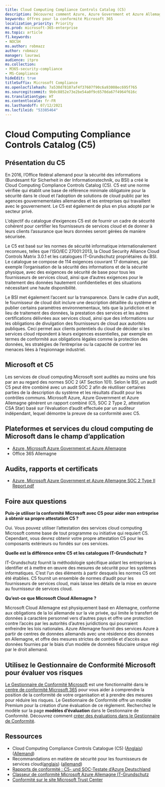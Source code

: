 ```yaml
---
title: Cloud Computing Compliance Controls Catalog (C5)
description: Découvrez comment Azure, Azure Government et Azure Allemagne ont prouvé leur conformité au Cloud Computing Compliance Controls Catalog (C5).
keywords: Offres pour la conformité Microsoft 365
localization_priority: Priority
ms.prod: microsoft-365-enterprise
ms.topic: article
f1.keywords:
- NOCSH
ms.author: robmazz
author: robmazz
manager: laurawi
audience: itpro
ms.collection:
- M365-security-compliance
- MS-Compliance
hideEdit: true
titleSuffix: Microsoft Compliance
ms.openlocfilehash: 7a530d78107af4f37607f90c6a93008ec695f765
ms.sourcegitcommit: 9b0c8852e73e2be54a0f9c6570da67f4964f616c
ms.translationtype: HT
ms.contentlocale: fr-FR
ms.lasthandoff: 07/12/2021
ms.locfileid: "53385464"
---
```

# <a name="cloud-computing-compliance-controls-catalog-c5"></a>Cloud Computing Compliance Controls Catalog (C5)

## <a name="c5-overview"></a>Présentation du C5

En 2016, l’Office fédéral allemand pour la sécurité des informations (Bundesamt für Sicherheit in der Informationstechnik, ou BSI) a créé le Cloud Computing Compliance Controls Catalog (C5). C5 est une norme vérifiée qui établit une base de référence minimale obligatoire pour la sécurité dans le cloud et l’adoption de solutions de cloud public par les agences gouvernementales allemandes et les entreprises qui travaillent avec le gouvernement. Le C5 est également de plus en plus adopté par le secteur privé.

L’objectif du catalogue d’exigences C5 est de fournir un cadre de sécurité cohérent pour certifier les fournisseurs de services cloud et de donner à leurs clients l’assurance que leurs données seront gérées de manière sécurisée.

Le C5 est basé sur les normes de sécurité informatique internationalement reconnues, telles que l’ISO/IEC 27001:2013, la Cloud Security Alliance Cloud Controls Matrix 3.0.1 et les catalogues IT-Grundschutz propriétaires du BSI. Le catalogue se compose de 114 exigences couvrant 17 domaines, par exemple l’organisation de la sécurité des informations et de la sécurité physique, avec des exigences de sécurité de base pour tous les fournisseurs de services cloud, ainsi que d’autres exigences pour le traitement des données hautement confidentielles et des situations nécessitant une haute disponibilité.

Le BSI met également l’accent sur la transparence. Dans le cadre d’un audit, le fournisseur de cloud doit inclure une description détaillée du système et publier certains paramètres environnementaux, tels que la juridiction et le lieu de traitement des données, la prestation des services et les autres certifications délivrées aux services cloud, ainsi que des informations sur les obligations de divulgation des fournisseurs de cloud aux autorités publiques. Ceci permet aux clients potentiels du cloud de décider si les services cloud répondent à leurs exigences essentielles, par exemple en termes de conformité aux obligations légales comme la protection des données, les stratégies de l’entreprise ou la capacité de contrer les menaces liées à l’espionnage industriel.

## <a name="microsoft-and-c5"></a>Microsoft et C5

Les services de cloud computing Microsoft sont audités au moins une fois par an au regard des normes SOC 2 (AT Section 101). Selon le BSI, un audit C5 peut être combiné avec un audit SOC 2 afin de réutiliser certaines parties de la description du système et les résultats d’audit pour les contrôles communs. Microsoft Azure, Azure Government et Azure Allemagne génèrent un rapport combiné (C5, SOC 2 Type 2, attestation CSA Star) basé sur l’évaluation d’audit effectuée par un auditeur indépendant, lequel démontre la preuve de sa conformité avec C5.

## <a name="microsoft-in-scope-cloud-platforms--services"></a>Plateformes et services du cloud computing de Microsoft dans le champ d’application

- [Azure, Microsoft Azure Government et Azure Allemagne](https://go.microsoft.com/fwlink/p/?linkid=2051569)
- Office 365 Allemagne

## <a name="audits-reports-and-certificates"></a>Audits, rapports et certificats

- [Azure, Microsoft Azure Government et Azure Allemagne SOC 2 Type II Report.pdf](https://go.microsoft.com/fwlink/p/?linkid=2093520)

## <a name="frequently-asked-questions"></a>Foire aux questions

**Puis-je utiliser la conformité Microsoft avec C5 pour aider mon entreprise à obtenir sa propre attestation C5 ?**

Oui. Vous pouvez utiliser l’attestation des services cloud computing Microsoft comme base de tout programme ou initiative qui requiert C5. Cependant, vous devrez obtenir votre propre attestation C5 pour les composants extérieurs ou fondés sur ces services.

**Quelle est la différence entre C5 et les catalogues IT-Grundschutz ?**

IT-Grundschutz fournit la méthodologie spécifique aidant les entreprises à identifier et à mettre en œuvre des mesures de sécurité pour les systèmes informatiques. C’est l’un des éléments à partir desquels les normes C5 ont été établies. C5 fournit un ensemble de normes d’audit pour les fournisseurs de services cloud, mais laisse les détails de la mise en œuvre au fournisseur de services cloud.

**Qu’est-ce que Microsoft Cloud Allemagne ?**

Microsoft Cloud Allemagne est physiquement basé en Allemagne, conforme aux obligations de la loi allemande sur la vie privée, qui limite le transfert de données à caractère personnel vers d’autres pays et offre une protection contre l’accès par les autorités d’autres juridictions qui pourraient enfreindre les lois nationales. Azure Allemagne fournit des services Azure à partir de centres de données allemands avec une résidence des données en Allemagne, et offre des mesures strictes de contrôle et d’accès aux données fournies par le biais d’un modèle de données fiduciaire unique régi par le droit allemand.

## <a name="use-microsoft-compliance-manager-to-assess-your-risk"></a>Utilisez le Gestionnaire de Conformité Microsoft pour évaluer vos risques

[Le Gestionnaire de Conformité Microsoft](/microsoft-365/compliance/compliance-manager) est une fonctionnalité dans le [centre de conformité Microsoft 365](/microsoft-365/compliance/microsoft-365-compliance-center) pour vous aider à comprendre la position de la conformité de votre organisation et à prendre des mesures pour réduire les risques. Le Gestionnaire de Conformité offre un modèle Premium pour la création d’une évaluation de ce règlement. Recherchez le modèle sur la page **modèles d’évaluation** dans le Gestionnaire de Conformité. Découvrez comment [créer des évaluations dans le Gestionnaire de Conformité](/microsoft-365/compliance/compliance-manager-assessments).

## <a name="resources"></a>Ressources

- Cloud Computing Compliance Controls Catalogue (C5) ([Anglais](https://www.bsi.bund.de/EN/Topics/CloudComputing/Compliance_Criteria_Catalogue/Compliance_Criteria_Catalogue_node.html)) ([Allemand](https://www.bsi.bund.de/DE/Themen/DigitaleGesellschaft/CloudComputing/Kriterienkatalog/Kriterienkatalog_node.html))
- Recommandations en matière de sécurité pour les fournisseurs de services cloud([anglais](https://www.bsi.bund.de/EN/Topics/CloudComputing/Secure_use_of_cloud_services/Secure_use_cloud_services_node.html)) ([allemand](https://www.bsi.bund.de/DE/Themen/DigitaleGesellschaft/CloudComputing/Sichere_Nutzung_Cloud/Sichere_Nutzung_Cloud_node.html))
- [Rapports de conformité : C5- und SOC-Testate d’Azure Deutschland](https://servicetrust.microsoft.com/ViewPage/MSComplianceGuide?command=Download&downloadType=Document&downloadId=df100ae1-baf9-4785-8a6d-864c0bc5c308&docTab=4ce99610-c9c0-11e7-8c2c-f908a777fa4d_SOC%20%2F%20SSAE%2016%20Reports)
- [Classeur de conformité Microsoft Azure Allemagne IT-Grundschutz](https://gallery.technet.microsoft.com/Azure-Germany-IT-fca4afd7)
- [Conformité sur le site Microsoft Trust Center](https://www.microsoft.com/trust-center/compliance/compliance-overview)
